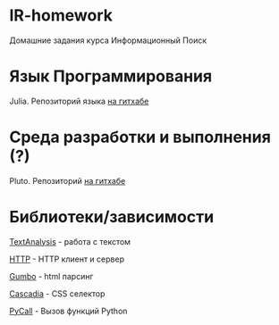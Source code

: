 # IR-homework
Домашние задания курса Информационный Поиск

# Язык Программирования
Julia. Репозиторий языка [на гитхабе](https://github.com/JuliaLang/julia)

# Среда разработки и выполнения (?)
Pluto. Репозиторий [на гитхабе](https://github.com/fonsp/Pluto.jl)

# Библиотеки/зависимости
[TextAnalysis](https://github.com/JuliaText/TextAnalysis.jl) - работа с текстом

[HTTP](https://github.com/JuliaWeb/HTTP.jl) - HTTP клиент и сервер 

[Gumbo](https://github.com/JuliaWeb/Gumbo.jl) - html парсинг

[Cascadia](https://github.com/Algocircle/Cascadia.jl) - CSS селектор

[PyCall](https://github.com/JuliaPy/PyCall.jl) - Вызов функций Python
